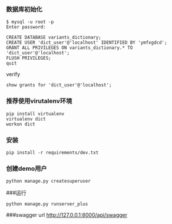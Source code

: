 ### 数据库初始化

```
$ mysql -u root -p
Enter password:
```

```
CREATE DATABASE variants_dictionary;
CREATE USER 'dict_user'@'localhost' IDENTIFIED BY 'ymfxgdcd';
GRANT ALL PRIVILEGES ON variants_dictionary.* TO 'dict_user'@'localhost';
FLUSH PRIVILEGES;
quit
```

verify
```
show grants for 'dict_user'@'localhost';
```

### 推荐使用virutalenv环境
```
pip install virtualenv
virtualenv dict
workon dict
```
### 安装
```
pip install -r requirements/dev.txt
```

### 创建demo用户
```
python manage.py createsuperuser
```

###运行
```
python manage.py runserver_plus
```

###swagger url
http://127.0.0.1:8000/api/swagger





